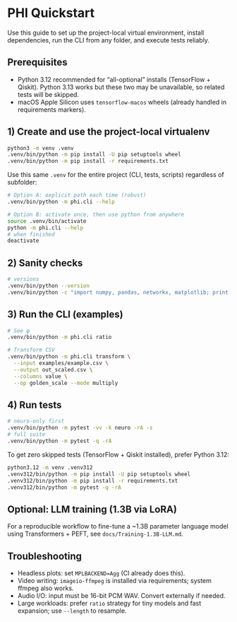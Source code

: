 # PHI Quickstart

Use this guide to set up the project-local virtual environment, install dependencies, run the CLI from any folder, and execute tests reliably.

## Prerequisites
- Python 3.12 recommended for “all-optional” installs (TensorFlow + Qiskit). Python 3.13 works but these two may be unavailable, so related tests will be skipped.
- macOS Apple Silicon uses `tensorflow-macos` wheels (already handled in requirements markers).

## 1) Create and use the project-local virtualenv

```bash
python3 -m venv .venv
.venv/bin/python -m pip install -U pip setuptools wheel
.venv/bin/python -m pip install -r requirements.txt
```

Use this same `.venv` for the entire project (CLI, tests, scripts) regardless of subfolder:

```bash
# Option A: explicit path each time (robust)
.venv/bin/python -m phi.cli --help

# Option B: activate once, then use python from anywhere
source .venv/bin/activate
python -m phi.cli --help
# when finished
deactivate
```

## 2) Sanity checks
```bash
# versions
.venv/bin/python --version
.venv/bin/python -c "import numpy, pandas, networkx, matplotlib; print('deps ok')"
```

## 3) Run the CLI (examples)
```bash
# See φ
.venv/bin/python -m phi.cli ratio

# Transform CSV
.venv/bin/python -m phi.cli transform \
  --input examples/example.csv \
  --output out_scaled.csv \
  --columns value \
  --op golden_scale --mode multiply
```

## 4) Run tests
```bash
# neuro-only first
.venv/bin/python -m pytest -vv -k neuro -rA -s
# full suite
.venv/bin/python -m pytest -q -rA
```

To get zero skipped tests (TensorFlow + Qiskit installed), prefer Python 3.12:
```bash
python3.12 -m venv .venv312
.venv312/bin/python -m pip install -U pip setuptools wheel
.venv312/bin/python -m pip install -r requirements.txt
.venv312/bin/python -m pytest -q -rA
```

## Optional: LLM training (1.3B via LoRA)

For a reproducible workflow to fine-tune a ~1.3B parameter language model using Transformers + PEFT, see `docs/Training-1.3B-LLM.md`.

## Troubleshooting
- Headless plots: set `MPLBACKEND=Agg` (CI already does this).
- Video writing: `imageio-ffmpeg` is installed via requirements; system ffmpeg also works.
- Audio I/O: input must be 16-bit PCM WAV. Convert externally if needed.
- Large workloads: prefer `ratio` strategy for tiny models and fast expansion; use `--length` to resample.

